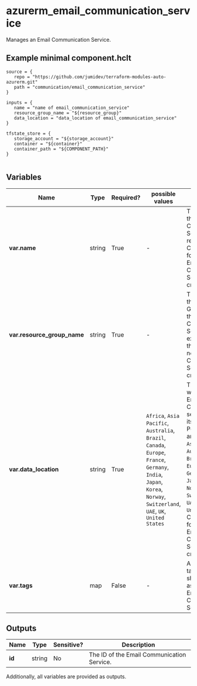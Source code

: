 # azurerm_email_communication_service

Manages an Email Communication Service.

## Example minimal component.hclt

```hcl
source = {
   repo = "https://github.com/jumidev/terraform-modules-auto-azurerm.git" 
   path = "communication/email_communication_service" 
}

inputs = {
   name = "name of email_communication_service" 
   resource_group_name = "${resource_group}" 
   data_location = "data_location of email_communication_service" 
}

tfstate_store = {
   storage_account = "${storage_account}" 
   container = "${container}" 
   container_path = "${COMPONENT_PATH}" 
}


```

## Variables

| Name | Type | Required? |  possible values |  Description |
| ---- | ---- | --------- |  ----------- | ----------- |
| **var.name** | string | True | -  |  The name of the Email Communication Service resource. Changing this forces a new Email Communication Service to be created. | 
| **var.resource_group_name** | string | True | -  |  The name of the Resource Group where the Email Communication Service should exist. Changing this forces a new Email Communication Service to be created. | 
| **var.data_location** | string | True | `Africa`, `Asia Pacific`, `Australia`, `Brazil`, `Canada`, `Europe`, `France`, `Germany`, `India`, `Japan`, `Korea`, `Norway`, `Switzerland`, `UAE`, `UK`, `United States`  |  The location where the Email Communication service stores its data at rest. Possible values are `Africa`, `Asia Pacific`, `Australia`, `Brazil`, `Canada`, `Europe`, `France`, `Germany`, `India`, `Japan`, `Korea`, `Norway`, `Switzerland`, `UAE`, `UK` and `United States`. Changing this forces a new Email Communication Service to be created. | 
| **var.tags** | map | False | -  |  A mapping of tags which should be assigned to the Email Communication Service. | 



## Outputs

| Name | Type | Sensitive? | Description |
| ---- | ---- | --------- | --------- |
| **id** | string | No  | The ID of the Email Communication Service. | 

Additionally, all variables are provided as outputs.

